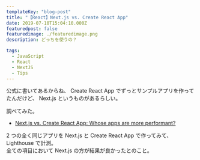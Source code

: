 ```yaml
---
templateKey: "blog-post"
title: "【React】Next.js vs. Create React App"
date: 2019-07-10T15:04:10.000Z
featuredpost: false
featuredimage: ./featuredimage.png
description: どっちを使うの？

tags:
  - JavaScript
  - React
  - NextJS
  - Tips
---
```


公式に書いてあるからね、 Create React App でずっとサンプルアプリを作ってたんだけど、 Next.js というものがあるらしい。

調べてみた。

- [Next.js vs. Create React App: Whose apps are more performant?](https://blog.logrocket.com/next-js-vs-create-react-app/)

2 つの全く同じアプリを Next.js と Create React App で作ってみて、 Lighthouse で計測。  
全ての項目において Next.js の方が結果が良かったとのこと。
